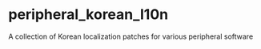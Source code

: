 # peripheral_korean_l10n
A collection of Korean localization patches for various peripheral software
